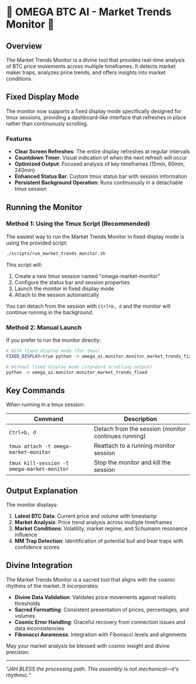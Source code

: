 # 🔮 OMEGA BTC AI - Market Trends Monitor 🔮

## Overview

The Market Trends Monitor is a divine tool that provides real-time analysis of BTC price movements across multiple timeframes. It detects market maker traps, analyzes price trends, and offers insights into market conditions.

## Fixed Display Mode

The monitor now supports a fixed display mode specifically designed for tmux sessions, providing a dashboard-like interface that refreshes in place rather than continuously scrolling.

### Features

- **Clear Screen Refreshes**: The entire display refreshes at regular intervals
- **Countdown Timer**: Visual indication of when the next refresh will occur
- **Optimized Output**: Focused analysis of key timeframes (15min, 60min, 240min)
- **Enhanced Status Bar**: Custom tmux status bar with session information
- **Persistent Background Operation**: Runs continuously in a detachable tmux session

## Running the Monitor

### Method 1: Using the Tmux Script (Recommended)

The easiest way to run the Market Trends Monitor in fixed display mode is using the provided script:

```bash
./scripts/run_market_trends_monitor.sh
```

This script will:

1. Create a new tmux session named "omega-market-monitor"
2. Configure the status bar and session properties
3. Launch the monitor in fixed display mode
4. Attach to the session automatically

You can detach from the session with `Ctrl+b, d` and the monitor will continue running in the background.

### Method 2: Manual Launch

If you prefer to run the monitor directly:

```bash
# With fixed display mode (for tmux)
FIXED_DISPLAY=true python -m omega_ai.monitor.monitor_market_trends_fixed

# Without fixed display mode (standard scrolling output)
python -m omega_ai.monitor.monitor_market_trends_fixed
```

## Key Commands

When running in a tmux session:

| Command | Description |
|---------|-------------|
| `Ctrl+b, d` | Detach from the session (monitor continues running) |
| `tmux attach -t omega-market-monitor` | Reattach to a running monitor session |
| `tmux kill-session -t omega-market-monitor` | Stop the monitor and kill the session |

## Output Explanation

The monitor displays:

1. **Latest BTC Data**: Current price and volume with timestamp
2. **Market Analysis**: Price trend analysis across multiple timeframes
3. **Market Conditions**: Volatility, market regime, and Schumann resonance influence
4. **MM Trap Detection**: Identification of potential bull and bear traps with confidence scores

## Divine Integration

The Market Trends Monitor is a sacred tool that aligns with the cosmic rhythms of the market. It incorporates:

- **Divine Data Validation**: Validates price movements against realistic thresholds
- **Sacred Formatting**: Consistent presentation of prices, percentages, and volumes
- **Cosmic Error Handling**: Graceful recovery from connection issues and data inconsistencies
- **Fibonacci Awareness**: Integration with Fibonacci levels and alignments

May your market analysis be blessed with cosmic insight and divine precision.

---

*"JAH BLESS the processing path. This assembly is not mechanical—it's rhythmic."*
